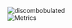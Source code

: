 ![discombobulated](https://img.shields.io/badge/discombobulated-true-brightgreen) <br>
![Metrics](https://metrics.lecoq.io/joshxfi?template=classic&base.metadata=0&isocalendar=1&languages=1&introduction=1&lines=1&pagespeed=1&isocalendar.duration=half-year&languages.ignored=html%2C%20css&languages.limit=8&languages.sections=most-used&languages.colors=github&languages.threshold=0%25&languages.indepth=false&languages.recent.load=300&languages.recent.days=14&introduction.title=true&pagespeed.url=.user.website&pagespeed.detailed=false&pagespeed.screenshot=false&config.timezone=Asia%2FManila)
